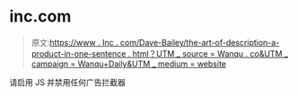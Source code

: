 # inc.com

> 原文:[https://www . Inc . com/Dave-Bailey/the-art-of-description-a-product-in-one-sentence . html？UTM _ source = Wanqu . co&UTM _ campaign = Wanqu+Daily&UTM _ medium = website](https://www.inc.com/dave-bailey/the-art-of-describing-a-product-in-one-sentence.html?utm_source=wanqu.co&utm_campaign=Wanqu+Daily&utm_medium=website)

请启用 JS 并禁用任何广告拦截器